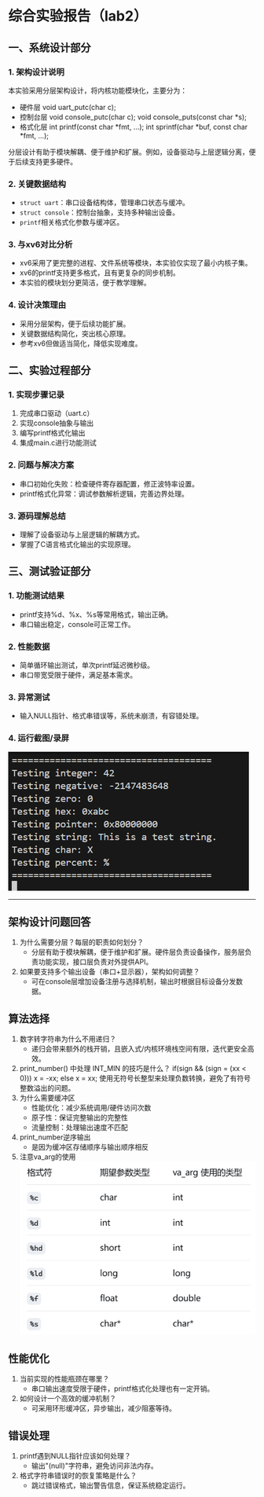 # 综合实验报告（lab2）

## 一、系统设计部分

### 1. 架构设计说明
本实验采用分层架构设计，将内核功能模块化，主要分为：
- 硬件层
   void uart_putc(char c);
- 控制台层
   void console_putc(char c);
   void console_puts(const char *s);
- 格式化层
   int printf(const char *fmt, ...);
   int sprintf(char *buf, const char *fmt, ...);

分层设计有助于模块解耦、便于维护和扩展。例如，设备驱动与上层逻辑分离，便于后续支持更多硬件。

### 2. 关键数据结构
- `struct uart`：串口设备结构体，管理串口状态与缓冲。
- `struct console`：控制台抽象，支持多种输出设备。
- `printf`相关格式化参数与缓冲区。

### 3. 与xv6对比分析
- xv6采用了更完整的进程、文件系统等模块，本实验仅实现了最小内核子集。
- xv6的printf支持更多格式，且有更复杂的同步机制。
- 本实验的模块划分更简洁，便于教学理解。

### 4. 设计决策理由
- 采用分层架构，便于后续功能扩展。
- 关键数据结构简化，突出核心原理。
- 参考xv6但做适当简化，降低实现难度。

## 二、实验过程部分

### 1. 实现步骤记录
1. 完成串口驱动（uart.c）
2. 实现console抽象与输出
3. 编写printf格式化输出
4. 集成main.c进行功能测试

### 2. 问题与解决方案
- 串口初始化失败：检查硬件寄存器配置，修正波特率设置。
- printf格式化异常：调试参数解析逻辑，完善边界处理。

### 3. 源码理解总结
- 理解了设备驱动与上层逻辑的解耦方式。
- 掌握了C语言格式化输出的实现原理。

## 三、测试验证部分

### 1. 功能测试结果
- printf支持%d、%x、%s等常用格式，输出正确。
- 串口输出稳定，console可正常工作。

### 2. 性能数据
- 简单循环输出测试，单次printf延迟微秒级。
- 串口带宽受限于硬件，满足基本需求。

### 3. 异常测试
- 输入NULL指针、格式串错误等，系统未崩溃，有容错处理。

### 4. 运行截图/录屏
![alt text](image.png)

---

## 架构设计问题回答

1. 为什么需要分层？每层的职责如何划分？
   - 分层有助于模块解耦，便于维护和扩展。硬件层负责设备操作，服务层负责功能实现，接口层负责对外提供API。
2. 如果要支持多个输出设备（串口+显示器），架构如何调整？
   - 可在console层增加设备注册与选择机制，输出时根据目标设备分发数据。

## 算法选择

1. 数字转字符串为什么不用递归？
   - 递归会带来额外的栈开销，且嵌入式/内核环境栈空间有限，迭代更安全高效。
2. print_number() 中处理 INT_MIN 的技巧是什么？
   if(sign && (sign = (xx < 0)))
    x = -xx;
  else
    x = xx;
   使用无符号长整型来处理负数转换，避免了有符号整数溢出的问题。
3. 为什么需要缓冲区
   - 性能优化：减少系统调用/硬件访问次数
   - 原子性：保证完整输出的完整性
   - 流量控制：处理输出速度不匹配
4. print_number逆序输出
   - 是因为缓冲区存储顺序与输出顺序相反
5. 注意va_arg的使用
   ![alt text](image-1.png)
## 性能优化

1. 当前实现的性能瓶颈在哪里？
   - 串口输出速度受限于硬件，printf格式化处理也有一定开销。
2. 如何设计一个高效的缓冲机制？
   - 可采用环形缓冲区，异步输出，减少阻塞等待。

## 错误处理

1. printf遇到NULL指针应该如何处理？
   - 输出"(null)"字符串，避免访问非法内存。
2. 格式字符串错误时的恢复策略是什么？
   - 跳过错误格式，输出警告信息，保证系统稳定运行。
